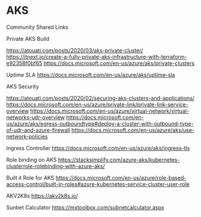 # AKS

Community Shared Links

Private AKS Build 

https://atouati.com/posts/2020/03/aks-private-cluster/
https://itnext.io/create-a-fully-private-aks-infrastructure-with-terraform-e92358f0bf65
https://docs.microsoft.com/en-us/azure/aks/private-clusters

Uptime SLA 
https://docs.microsoft.com/en-us/azure/aks/uptime-sla

AKS Security 

https://atouati.com/posts/2020/02/securing-aks-clusters-and-applications/
https://docs.microsoft.com/en-us/azure/private-link/private-link-service-overview
https://docs.microsoft.com/en-us/azure/virtual-network/virtual-networks-udr-overview
https://docs.microsoft.com/en-us/azure/aks/egress-outboundtype#deploy-a-cluster-with-outbound-type-of-udr-and-azure-firewall
https://docs.microsoft.com/en-us/azure/aks/use-network-policies

Ingress Controller
https://docs.microsoft.com/en-us/azure/aks/ingress-tls

Role binding on AKS
https://stacksimplify.com/azure-aks/kubernetes-clusterrole-rolebinding-with-azure-aks/

Built it Role for AKS
https://docs.microsoft.com/en-us/azure/role-based-access-control/built-in-roles#azure-kubernetes-service-cluster-user-role

AKV2K8s
https://akv2k8s.io/

Sunbet Calculator
https://mxtoolbox.com/subnetcalculator.aspx
